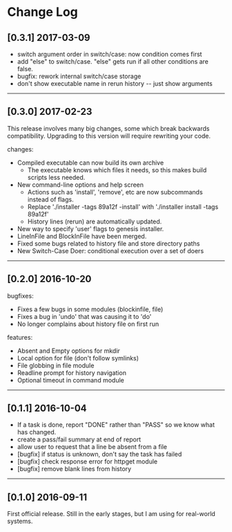 Change Log
==========

## [0.3.1] 2017-03-09

- switch argument order in switch/case: now condition comes first
- add "else" to switch/case.  "else" gets run if all other conditions
  are false.
- bugfix: rework internal switch/case storage
- don't show executable name in rerun history -- just show arguments

<hr>

## [0.3.0] 2017-02-23

This release involves many big changes, some which break backwards
compatibility.  Upgrading to this version will require rewriting
your code.

changes:
- Compiled executable can now build its own archive
  + The executable knows which files it needs, so this makes build
    scripts less needed.
- New command-line options and help screen
  + Actions such as 'install', 'remove', etc are now subcommands instead of
    flags.
  + Replace './installer -tags 89a12f -install' with './installer install -tags 89a12f'
  + History lines (rerun) are automatically updated.
- New way to specify 'user' flags to genesis installer.
- LineInFile and BlockInFile have been merged.
- Fixed some bugs related to history file and store directory paths
- New Switch-Case Doer: conditional execution over a set of doers

<hr>

## [0.2.0] 2016-10-20

bugfixes:
- Fixes a few bugs in some modules (blockinfile, file)
- Fixes a bug in 'undo' that was causing it to 'do'
- No longer complains about history file on first run

features:
- Absent and Empty options for mkdir
- Local option for file (don't follow symlinks)
- File globbing in file module
- Readline prompt for history navigation
- Optional timeout in command module


<hr>


## [0.1.1] 2016-10-04

- If a task is done, report "DONE" rather than "PASS" so we know
  what has changed.
- create a pass/fail summary at end of report
- allow user to request that a line be absent from a file
- [bugfix] if status is unknown, don't say the task has failed
- [bugfix] check response error for httpget module
- [bugfix] remove blank lines from history

<hr>

## [0.1.0] 2016-09-11

First official release.  Still in the early stages,
but I am using for real-world systems.

